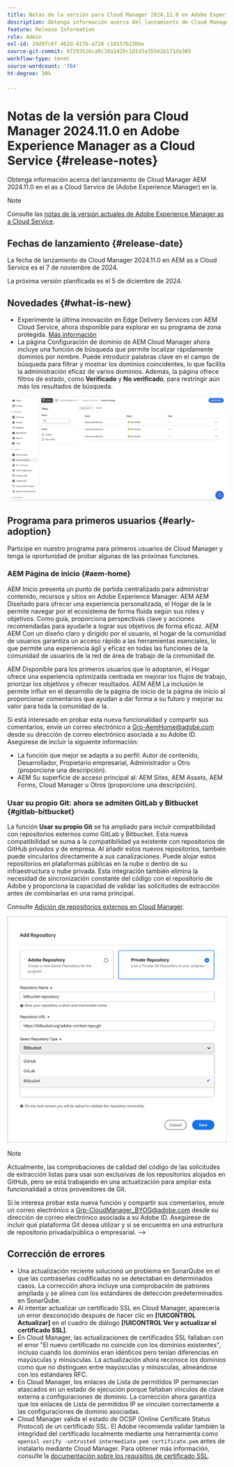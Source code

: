 ```yaml
---
title: Notas de la versión para Cloud Manager 2024.11.0 en Adobe Experience Manager as a Cloud Service
description: Obtenga información acerca del lanzamiento de Cloud Manager 2024.11.0 en AEM as a Cloud Service.
feature: Release Information
role: Admin
exl-id: 24d9fc6f-462d-417b-a728-c18157b23bbe
source-git-commit: 87293526ca9c10a142bc1d1d3a35562b171da385
workflow-type: tm+mt
source-wordcount: '784'
ht-degree: 30%

---
```


# Notas de la versión para Cloud Manager 2024.11.0 en Adobe Experience Manager as a Cloud Service {#release-notes}

Obtenga información acerca del lanzamiento de Cloud Manager AEM 2024.11.0 en el as a Cloud Service de (Adobe Experience Manager) en la.

>[!NOTE]
>
>Consulte las [notas de la versión actuales de Adobe Experience Manager as a Cloud Service](/help/release-notes/release-notes-cloud/release-notes-current.md).

## Fechas de lanzamiento {#release-date}

La fecha de lanzamiento de Cloud Manager 2024.11.0 en AEM as a Cloud Service es el 7 de noviembre de 2024.

La próxima versión planificada es el 5 de diciembre de 2024.

## Novedades {#what-is-new}

* Experimente la última innovación en Edge Delivery Services con AEM Cloud Service, ahora disponible para explorar en su programa de zona protegida. [Más información](/help/implementing/cloud-manager/getting-access-to-aem-in-cloud/introduction-sandbox-programs.md#auto-creation) <!-- (CMGR-62319) -->
* La página Configuración de dominio de AEM Cloud Manager ahora incluye una función de búsqueda que permite localizar rápidamente dominios por nombre. Puede introducir palabras clave en el campo de búsqueda para filtrar y mostrar los dominios coincidentes, lo que facilita la administración eficaz de varios dominios. Además, la página ofrece filtros de estado, como **Verificado** y **No verificado**, para restringir aún más los resultados de búsqueda. <!-- (CMGR-62615) -->

![Campo de búsqueda en la configuración de dominio](/help/implementing/cloud-manager/assets/domain-settings-search.png)

## Programa para primeros usuarios {#early-adoption}

Participe en nuestro programa para primeros usuarios de Cloud Manager y tenga la oportunidad de probar algunas de las próximas funciones.

### AEM Página de inicio {#aem-home}

AEM Inicio presenta un punto de partida centralizado para administrar contenido, recursos y sitios en Adobe Experience Manager. AEM AEM Diseñado para ofrecer una experiencia personalizada, el Hogar de la le permite navegar por el ecosistema de forma fluida según sus roles y objetivos. Como guía, proporciona perspectivas clave y acciones recomendadas para ayudarle a lograr sus objetivos de forma eficaz. AEM AEM Con un diseño claro y dirigido por el usuario, el hogar de la comunidad de usuarios garantiza un acceso rápido a las herramientas esenciales, lo que permite una experiencia ágil y eficaz en todas las funciones de la comunidad de usuarios de la red de área de trabajo de la comunidad de.

AEM Disponible para los primeros usuarios que lo adoptaron, el Hogar ofrece una experiencia optimizada centrada en mejorar los flujos de trabajo, priorizar los objetivos y ofrecer resultados. AEM AEM La inclusión le permite influir en el desarrollo de la página de inicio de la página de inicio al proporcionar comentarios que ayudan a dar forma a su futuro y mejorar su valor para toda la comunidad de la.

Si está interesado en probar esta nueva funcionalidad y compartir sus comentarios, envíe un correo electrónico a [Grp-AemHome@adobe.com](mailto:Grp-AemHome@adobe.com) desde su dirección de correo electrónico asociada a su Adobe ID. Asegúrese de incluir la siguiente información:

* La función que mejor se adapta a su perfil: Autor de contenido, Desarrollador, Propietario empresarial, Administrador u Otro (proporcione una descripción).
* AEM Su superficie de acceso principal al: AEM Sites, AEM Assets, AEM Forms, Cloud Manager u Otros (proporcione una descripción).

### Usar su propio Git: ahora se admiten GitLab y Bitbucket {#gitlab-bitbucket}

<!-- BOTH CS & AMS -->

La función **Usar su propio Git** se ha ampliado para incluir compatibilidad con repositorios externos como GitLab y Bitbucket. Esta nueva compatibilidad se suma a la compatibilidad ya existente con repositorios de GitHub privados y de empresa. Al añadir estos nuevos repositorios, también puede vincularlos directamente a sus canalizaciones. Puede alojar estos repositorios en plataformas públicas en la nube o dentro de su infraestructura o nube privada. Esta integración también elimina la necesidad de sincronización constante del código con el repositorio de Adobe y proporciona la capacidad de validar las solicitudes de extracción antes de combinarlas en una rama principal.

Consulte [Adición de repositorios externos en Cloud Manager](/help/implementing/cloud-manager/managing-code/external-repositories.md).

![Cuadro de diálogo Añadir repositorio](/help/implementing/cloud-manager/release-notes/assets/repositories-add-release-notes.png)

>[!NOTE]
>
>Actualmente, las comprobaciones de calidad del código de las solicitudes de extracción listas para usar son exclusivas de los repositorios alojados en GitHub, pero se está trabajando en una actualización para ampliar esta funcionalidad a otros proveedores de Git.

Si le interesa probar esta nueva función y compartir sus comentarios, envíe un correo electrónico a [Grp-CloudManager_BYOG@adobe.com](mailto:Grp-CloudManager_BYOG@adobe.com) desde su dirección de correo electrónico asociada a su Adobe ID. Asegúrese de incluir qué plataforma Git desea utilizar y si se encuentra en una estructura de repositorio privada/pública o empresarial. —>


## Corrección de errores

* Una actualización reciente solucionó un problema en SonarQube en el que las contraseñas codificadas no se detectaban en determinados casos. La corrección ahora incluye una comprobación de patrones ampliada y se alinea con los estándares de detección predeterminados en SonarQube. <!-- CMGR-62682 -->
* Al intentar actualizar un certificado SSL en Cloud Manager, aparecería un error desconocido después de hacer clic en **[!UICONTROL Actualizar]** en el cuadro de diálogo **[!UICONTROL Ver y actualizar el certificado SSL]**. <!-- CMGR-62848 -->
* En Cloud Manager, las actualizaciones de certificados SSL fallaban con el error &quot;El nuevo certificado no coincide con los dominios existentes&quot;, incluso cuando los dominios eran idénticos pero tenían diferencias en mayúsculas y minúsculas. La actualización ahora reconoce los dominios como que no distinguen entre mayúsculas y minúsculas, alineándose con los estándares RFC. <!-- CMGR-62844 -->
* En Cloud Manager, los enlaces de Lista de permitidos IP permanecían atascados en un estado de ejecución porque faltaban vínculos de clave externa a configuraciones de dominio. La corrección ahora garantiza que los enlaces de Lista de permitidos IP se vinculen correctamente a las configuraciones de dominio asociadas. <!-- CMGR-62838 -->
* Cloud Manager valida el estado de OCSP (Online Certificate Status Protocol) de un certificado SSL. El Adobe recomienda validar también la integridad del certificado localmente mediante una herramienta como `openssl verify -untrusted intermediate.pem certificate.pem` antes de instalarlo mediante Cloud Manager. Para obtener más información, consulte la [documentación sobre los requisitos de certificado SSL](https://experienceleague.adobe.com/en/docs/experience-manager-cloud-service/content/implementing/using-cloud-manager/manage-ssl-certificates/introduction-to-ssl-certificates#requirements). <!-- CMGR-62341  -->



<!-- ## Known issues {#known-issues} -->
